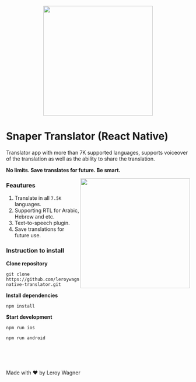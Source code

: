 <p align="center">
    <img align="center" width="300px" src="https://user-images.githubusercontent.com/106757584/193471663-d72817a8-5333-4895-abaa-0244486ab321.png"/>
</p>

# Snaper Translator (React Native)
Translator app with more than 7K supported languages, supports voiceover of the translation as well as the ability to share the translation.

**No limits. Save translates for future. Be smart.**

<img align="right" width="300px" src="https://user-images.githubusercontent.com/106757584/193470717-991dcaaa-b9f2-4ecb-b0d1-e2fef4f1c4b1.png"/>

### Feautures
1. Translate in all ```7.5K``` languages.
2. Supporting RTL for Arabic, Hebrew and etc.
3. Text-to-speech plugin.
4. Save translations for future use.

### Instruction to install
**Clone repository**

```
git clone https://github.com/leroywagner/react-native-translator.git
```

**Install dependencies**

```
npm install
```

**Start development**

```
npm run ios
```

```
npm run android
```

<br/>
<br/>
<br/>

Made with ❤️ by Leroy Wagner
